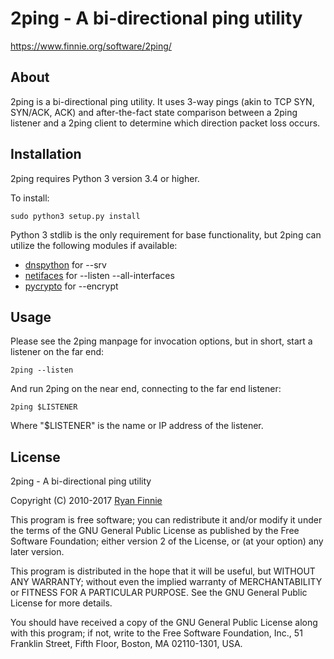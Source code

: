 # 2ping - A bi-directional ping utility

https://www.finnie.org/software/2ping/

## About

2ping is a bi-directional ping utility.
It uses 3-way pings (akin to TCP SYN, SYN/ACK, ACK) and after-the-fact state comparison between a 2ping listener and a 2ping client to determine which direction packet loss occurs.

## Installation

2ping requires Python 3 version 3.4 or higher.

To install:

    sudo python3 setup.py install

Python 3 stdlib is the only requirement for base functionality, but 2ping can utilize the following modules if available:

* [dnspython](https://pypi.python.org/pypi/dnspython) for --srv
* [netifaces](https://pypi.python.org/pypi/netifaces) for --listen --all-interfaces
* [pycrypto](https://pypi.python.org/pypi/pycrypto) for --encrypt

## Usage

Please see the 2ping manpage for invocation options, but in short, start a listener on the far end:

    2ping --listen

And run 2ping on the near end, connecting to the far end listener:

    2ping $LISTENER

Where "$LISTENER" is the name or IP address of the listener.

## License

2ping - A bi-directional ping utility

Copyright (C) 2010-2017 [Ryan Finnie](https://www.finnie.org/)

This program is free software; you can redistribute it and/or
modify it under the terms of the GNU General Public License
as published by the Free Software Foundation; either version 2
of the License, or (at your option) any later version.

This program is distributed in the hope that it will be useful,
but WITHOUT ANY WARRANTY; without even the implied warranty of
MERCHANTABILITY or FITNESS FOR A PARTICULAR PURPOSE.  See the
GNU General Public License for more details.

You should have received a copy of the GNU General Public License
along with this program; if not, write to the Free Software
Foundation, Inc., 51 Franklin Street, Fifth Floor, Boston, MA
02110-1301, USA.
